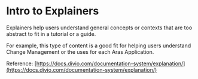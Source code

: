 # Intro to Explainers

Explainers help users understand general concepts or contexts that are too abstract to fit in a tutorial or a guide.

For example, this type of content is a good fit for helping users understand Change Management or the uses for each Aras Application.

Reference: [https://docs.divio.com/documentation-system/explanation/](https://docs.divio.com/documentation-system/explanation/)
